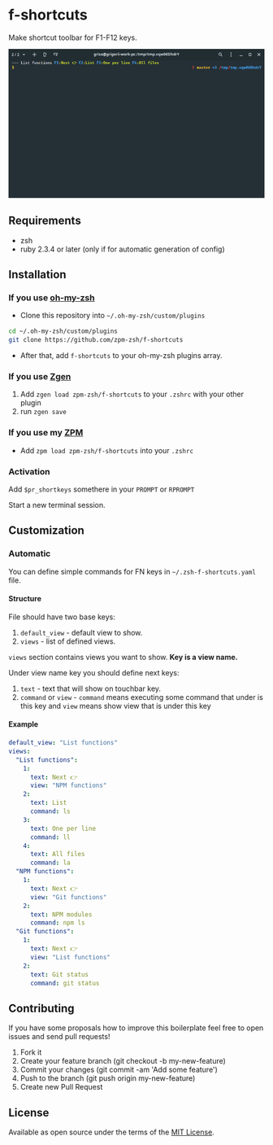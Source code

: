 # f-shortcuts

Make shortcut toolbar for F1-F12 keys.

![preview](./preview.gif)

## Requirements

* zsh
* ruby 2.3.4 or later (only if for automatic generation of config)

## Installation

### If you use [oh-my-zsh](https://github.com/robbyrussell/oh-my-zsh)

* Clone this repository into `~/.oh-my-zsh/custom/plugins`
```sh
cd ~/.oh-my-zsh/custom/plugins
git clone https://github.com/zpm-zsh/f-shortcuts
```
* After that, add `f-shortcuts` to your oh-my-zsh plugins array.

### If you use [Zgen](https://github.com/tarjoilija/zgen)

1. Add `zgen load zpm-zsh/f-shortcuts` to your `.zshrc` with your other plugin
2. run `zgen save`

### If you use my [ZPM](https://github.com/zpm-zsh/zpm)

* Add `zpm load zpm-zsh/f-shortcuts` into your `.zshrc`

### Activation

Add `$pr_shortkeys` somethere in your `PROMPT` or `RPROMPT`

Start a new terminal session.

## Customization

### Automatic

You can define simple commands for FN keys in `~/.zsh-f-shortcuts.yaml` file. 

#### Structure

File should have two base keys:
1. `default_view` - default view to show.
2. `views` - list of defined views.

`views` section contains views you want to show. **Key is a view name.**

Under view name key you should define next keys:
1. `text` -  text that will show on touchbar key.
2. `command` or `view` - `command` means executing some command that under is this key and `view` means show view that is under this key

#### Example

```yml
default_view: "List functions"
views:
  "List functions":
    1:
      text: Next 👉
      view: "NPM functions"
    2:
      text: List
      command: ls
    3:
      text: One per line
      command: ll
    4:
      text: All files
      command: la
  "NPM functions":
    1:
      text: Next 👉
      view: "Git functions"
    2:
      text: NPM modules
      command: npm ls
  "Git functions":
    1:
      text: Next 👉
      view: "List functions"
    2:
      text: Git status
      command: git status
```


## Contributing

If you have some proposals how to improve this boilerplate feel free to open issues and send pull requests!

1. Fork it
2. Create your feature branch (git checkout -b my-new-feature)
3. Commit your changes (git commit -am 'Add some feature')
4. Push to the branch (git push origin my-new-feature)
5. Create new Pull Request

## License

Available as open source under the terms of the [MIT License](https://opensource.org/licenses/MIT).
